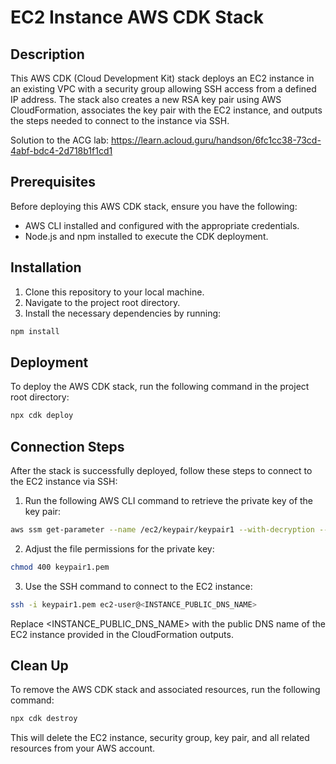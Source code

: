 # EC2 Instance AWS CDK Stack

## Description

This AWS CDK (Cloud Development Kit) stack deploys an EC2 instance in an existing VPC with a security group allowing SSH access from a defined IP address. The stack also creates a new RSA key pair using AWS CloudFormation, associates the key pair with the EC2 instance, and outputs the steps needed to connect to the instance via SSH.

Solution to the ACG lab:
https://learn.acloud.guru/handson/6fc1cc38-73cd-4abf-bdc4-2d718b1f1cd1

## Prerequisites

Before deploying this AWS CDK stack, ensure you have the following:

- AWS CLI installed and configured with the appropriate credentials.
- Node.js and npm installed to execute the CDK deployment.

## Installation

1. Clone this repository to your local machine.
2. Navigate to the project root directory.
3. Install the necessary dependencies by running:

```bash
npm install
```

## Deployment

To deploy the AWS CDK stack, run the following command in the project root directory:

```bash
npx cdk deploy
```

## Connection Steps

After the stack is successfully deployed, follow these steps to connect to the EC2 instance via SSH:

1. Run the following AWS CLI command to retrieve the private key of the key pair:

```bash
aws ssm get-parameter --name /ec2/keypair/keypair1 --with-decryption --query 'Parameter.Value' --output text > keypair1.pem
```

2. Adjust the file permissions for the private key:

```bash
chmod 400 keypair1.pem
```

3. Use the SSH command to connect to the EC2 instance:

```bash
ssh -i keypair1.pem ec2-user@<INSTANCE_PUBLIC_DNS_NAME>
```
Replace <INSTANCE_PUBLIC_DNS_NAME> with the public DNS name of the EC2 instance provided in the CloudFormation outputs.

## Clean Up
To remove the AWS CDK stack and associated resources, run the following command:

```bash
npx cdk destroy
```

This will delete the EC2 instance, security group, key pair, and all related resources from your AWS account.